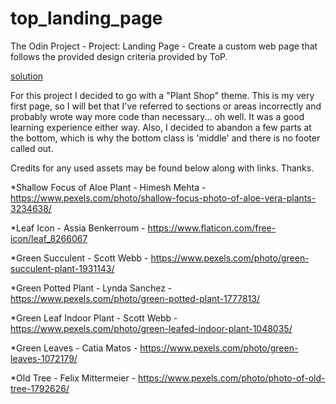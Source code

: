 # top_landing_page

The Odin Project - Project: Landing Page - Create a custom web page that follows the provided design criteria provided by ToP.

[solution](https://ncdubs11.github.io/top_landing_page/)

For this project I decided to go with a "Plant Shop" theme. This is my very first page, so I will bet that I've referred to sections or areas incorrectly and probably wrote way more code than necessary... oh well.  It was a good learning experience either way.  Also, I decided to abandon a few parts at the bottom, which is why the bottom class is 'middle' and there is no footer called out.

Credits for any used assets may be found below along with links.  Thanks.

*Shallow Focus of Aloe Plant - Himesh Mehta - https://www.pexels.com/photo/shallow-focus-photo-of-aloe-vera-plants-3234638/

*Leaf Icon - Assia Benkerroum - https://www.flaticon.com/free-icon/leaf_8266067

*Green Succulent - Scott Webb - https://www.pexels.com/photo/green-succulent-plant-1931143/

*Green Potted Plant - Lynda Sanchez - https://www.pexels.com/photo/green-potted-plant-1777813/

*Green Leaf Indoor Plant - Scott Webb - https://www.pexels.com/photo/green-leafed-indoor-plant-1048035/

*Green Leaves - Catia Matos - https://www.pexels.com/photo/green-leaves-1072179/

*Old Tree - Felix Mittermeier - https://www.pexels.com/photo/photo-of-old-tree-1792626/

